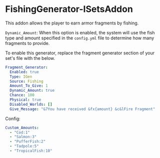 # FishingGenerator-ISetsAddon

This addon allows the player to earn armor fragments by fishing.

`Dynamic_Amount`: When this option is enabled, the system will use the fish type and amount specified in the `config.yml` file to determine how many fragments to provide.

To enable this generator, replace the fragment generator section of your set's file with the below.

```yaml
Fragment_Generator:
  Enabled: true
  Type: IGen
  Source: Fishing
  Amount_To_Give: 1
  Dynamic_Amount: true
  Chance: 100
  Physical: true
  Disabled_Worlds: []
  Give_Message: "&7You have received &fx{amount} &c&lFire Fragment"
```

Config:
```yaml
Custom_Amounts:
  - "Cod:1"
  - "Salmon:3"
  - "PufferFish:2"
  - "Tadpole:5"
  - "TropicalFish:10"
```
